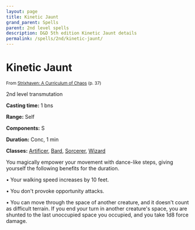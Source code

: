 ```yaml
---
layout: page
title: Kinetic Jaunt
grand_parent: Spells
parent: 2nd level spells 
description: D&D 5th edition Kinetic Jaunt details
permalink: /spells/2nd/kinetic-jaunt/
---
```


# Kinetic Jaunt

<small>From <a target="_blank" href="https://dnd.wizards.com/products/strixhaven-curriculum-chaos">Strixhaven: A Curriculum of Chaos</a> (p. 37)</small>


2nd level transmutation

**Casting time:** 1 bns

**Range:** Self

**Components:** S 

**Duration:** Conc, 1 min

**Classes:** [Artificer](/classes/artificer/), [Bard](/classes/bard/), [Sorcerer](/classes/sorcerer/), [Wizard](/classes/wizard/)

You magically empower your movement with dance-like steps, giving yourself the following benefits for the duration.

 • Your walking speed increases by 10 feet.

 • You don't provoke opportunity attacks.

 • You can move through the space of another creature, and it doesn't count as difficult terrain. If you end your turn in another creature's space, you are shunted to the last unoccupied space you occupied, and you take 1d8 force damage.